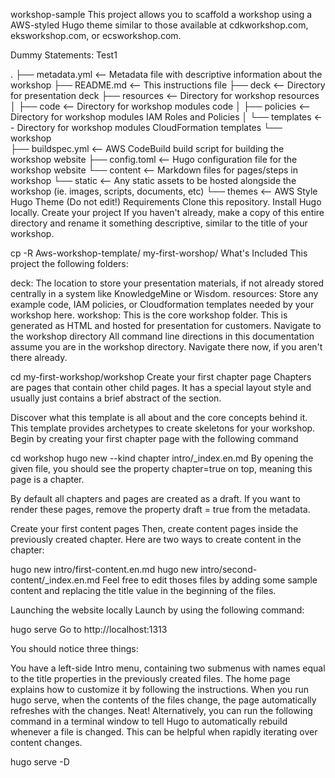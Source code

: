 workshop-sample
This project allows you to scaffold a workshop using a AWS-styled Hugo theme similar to those available at cdkworkshop.com, eksworkshop.com, or ecsworkshop.com.

Dummy Statements: Test1

.
├── metadata.yml                      <-- Metadata file with descriptive information about the workshop
├── README.md                         <-- This instructions file
├── deck                              <-- Directory for presentation deck
├── resources                         <-- Directory for workshop resources
│   ├── code                          <-- Directory for workshop modules code
│   ├── policies                      <-- Directory for workshop modules IAM Roles and Policies
│   └── templates                     <-- Directory for workshop modules CloudFormation templates
└── workshop                          
    ├── buildspec.yml                 <-- AWS CodeBuild build script for building the workshop website
    ├── config.toml                   <-- Hugo configuration file for the workshop website
    └── content                       <-- Markdown files for pages/steps in workshop
    └── static                        <-- Any static assets to be hosted alongside the workshop (ie. images, scripts, documents, etc)
    └── themes                        <-- AWS Style Hugo Theme (Do not edit!)
Requirements
Clone this repository.
Install Hugo locally.
Create your project
If you haven't already, make a copy of this entire directory and rename it something descriptive, similar to the title of your workshop.

cp -R Aws-workshop-template/ my-first-worshop/
What's Included
This project the following folders:

deck: The location to store your presentation materials, if not already stored centrally in a system like KnowledgeMine or Wisdom.
resources: Store any example code, IAM policies, or Cloudformation templates needed by your workshop here.
workshop: This is the core workshop folder. This is generated as HTML and hosted for presentation for customers.
Navigate to the workshop directory
All command line directions in this documentation assume you are in the workshop directory. Navigate there now, if you aren't there already.

cd my-first-workshop/workshop
Create your first chapter page
Chapters are pages that contain other child pages. It has a special layout style and usually just contains a brief abstract of the section.

Discover what this template is all about and the core concepts behind it.
This template provides archetypes to create skeletons for your workshop. Begin by creating your first chapter page with the following command

cd workshop
hugo new --kind chapter intro/_index.en.md
By opening the given file, you should see the property chapter=true on top, meaning this page is a chapter.

By default all chapters and pages are created as a draft. If you want to render these pages, remove the property draft = true from the metadata.

Create your first content pages
Then, create content pages inside the previously created chapter. Here are two ways to create content in the chapter:

hugo new intro/first-content.en.md
hugo new intro/second-content/_index.en.md
Feel free to edit thoses files by adding some sample content and replacing the title value in the beginning of the files.

Launching the website locally
Launch by using the following command:

hugo serve
Go to http://localhost:1313

You should notice three things:

You have a left-side Intro menu, containing two submenus with names equal to the title properties in the previously created files.
The home page explains how to customize it by following the instructions.
When you run hugo serve, when the contents of the files change, the page automatically refreshes with the changes. Neat!
Alternatively, you can run the following command in a terminal window to tell Hugo to automatically rebuild whenever a file is changed. This can be helpful when rapidly iterating over content changes.

hugo serve -D
